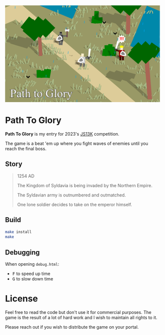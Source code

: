 <p align="center">
<img src="/assets/gameplay-screenshot.png">
</p>

# Path To Glory

**Path To Glory** is my entry for 2023's [JS13K](https://js13kgames.com/) competition.

The game is a beat 'em up where you fight waves of enemies until you reach the final boss.

## Story

> 1254 AD
>
> The Kingdom of Syldavia is being invaded by the Northern Empire.
>
> The Syldavian army is outnumbered and outmatched.
>
> One lone soldier decides to take on the emperor himself.

## Build

```sh
make install
make
```

## Debugging

When opening `debug.html`:
- <kbd>F</kbd> to speed up time
- <kbd>G</kbd> to slow down time

# License

Feel free to read the code but don't use it for commercial purposes. The game is the result of a lot of hard work and I wish to maintain all rights to it.

Please reach out if you wish to distribute the game on your portal.
